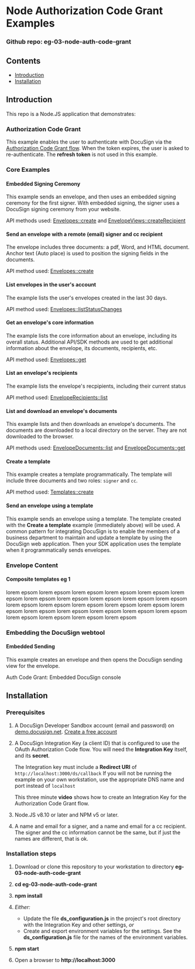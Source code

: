 # Node Authorization Code Grant Examples

### Github repo: eg-03-node-auth-code-grant

## Contents
* [Introduction](#introduction)
* [Installation](#installation)

## Introduction
This repo is a Node.JS application that demonstrates:

### Authorization Code Grant
This example enables the user to authenticate with DocuSign via the 
[Authorization Code Grant flow](https://developers.docusign.com/esign-rest-api/guides/authentication/oauth2-code-grant). 
When the token expires, the user is asked to re-authenticate. 
The **refresh token** is not used in this example. 

### Core Examples

#### Embedded Signing Ceremony
This example sends an envelope, and then uses an embedded signing ceremony for the first signer.
With embedded signing, the signer uses a DocuSign signing ceremony from your website. 

API methods used: [Envelopes::create](https://developers.docusign.com/esign-rest-api/guides/authentication/oauth2-code-grant) and
[EnvelopeViews::createRecipient](https://developers.docusign.com/esign-rest-api/reference/Envelopes/EnvelopeViews/createRecipient)


#### Send an envelope with a remote (email) signer and cc recipient
The envelope includes three documents: a pdf, Word, and HTML document. 
Anchor text (Auto place) is used to position the signing fields in the documents.

API method used: [Envelopes::create](https://developers.docusign.com/esign-rest-api/guides/authentication/oauth2-code-grant)

#### List envelopes in the user's account
The example lists the user's envelopes created in the last 30 days.

API method used: [Envelopes::listStatusChanges](https://developers.docusign.com/esign-rest-api/reference/Envelopes/Envelopes/listStatusChanges)

#### Get an envelope's core information
The example lists the core information about an envelope, including its overall status.
Additional API/SDK methods are used to get additional information about the 
envelope, its documents, recipients, etc.

API method used: [Envelopes::get](https://developers.docusign.com/esign-rest-api/reference/Envelopes/Envelopes/get)

#### List an envelope's recipients
The example lists the envelope's recpipients, including their current status

API method used: [EnvelopeRecipients::list](https://developers.docusign.com/esign-rest-api/reference/Envelopes/EnvelopeRecipients/list)

#### List and download an envelope's documents
This example lists and then downloads an envelope's documents. 
The documents are downloaded to a local directory on the server. 
They are not downloaded to the browser. 

API methods used: [EnvelopeDocuments::list](https://developers.docusign.com/esign-rest-api/reference/Envelopes/EnvelopeDocuments/list)
and [EnvelopeDocuments::get](https://developers.docusign.com/esign-rest-api/reference/Envelopes/EnvelopeDocuments/get)

#### Create a template
This example creates a template programmatically. 
The template will include three documents and two roles: `signer` and `cc`.

API method used: [Templates::create](https://developers.docusign.com/esign-rest-api/reference/Templates/Templates/create)

#### Send an envelope using a template
This example sends an envelope using a template. The template created with the **Create a template** example 
(immediately above) will be used. A common pattern for integrating DocuSign is to enable
the members of a business department to maintain and update a template by using the DocuSign web application.
Then your SDK application uses the template when it programmatically sends envelopes.

### Envelope Content

#### Composite templates eg 1
lorem epsom lorem epsom lorem epsom lorem epsom lorem epsom lorem epsom lorem epsom lorem epsom lorem epsom lorem epsom lorem epsom lorem epsom lorem epsom lorem epsom lorem epsom lorem epsom lorem epsom lorem epsom lorem epsom lorem epsom lorem epsom lorem epsom lorem epsom lorem epsom lorem epsom lorem epsom 

### Embedding the DocuSign webtool

#### Embedded Sending
This example creates an envelope and then opens the DocuSign sending view for the envelope.


Auth Code Grant: Embedded DocuSign console

## Installation

### Prerequisites
1. A DocuSign Developer Sandbox account (email and password) on [demo.docusign.net](https://demo.docusign.net).
   [Create a free account](https://go.docusign.com/o/sandbox/)
1. A DocuSign Integration Key (a client ID) that is configured to use the OAuth Authorization Code flow.
   You will need the **Integration Key** itself, and its **secret**.

   The Integration key must include a **Redirect URI** of `http://localhost:3000/ds/callback` 
   If you will not be running the example on your own workstation, use the appropriate DNS name and port instead of `localhost`
   
   This three minute **video** shows how to create an Integration Key for the Authorization Code Grant flow.
1. Node.JS v8.10 or later and NPM v5 or later.
1. A name and email for a signer, and a name and email for a cc recipient. 
   The signer and the cc information cannot be the same, but if just the names are different, that is ok.

### Installation steps
1. Download or clone this repository to your workstation to directory **eg-03-node-auth-code-grant**
1. **cd eg-03-node-auth-code-grant**
1. **npm install**
1. *Either:*
   
   * Update the file **ds_configuration.js** in the project's root directory with the Integration Key
     and other settings, *or*
   * Create and export environment variables for the settings. See the **ds_configuration.js** file 
     for the names of the environment variables.

1. **npm start** 
1. Open a browser to **http://localhost:3000**


 
